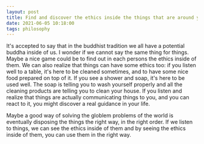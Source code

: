 ```yaml
---
layout: post
title: Find and discover the ethics inside the things that are around you
date: 2021-06-05 10:18:00
tags: philosophy
---
```


It's accepted to say that in the buddhist tradition we all have a potential buddha inside of us. I wonder if we cannot say the same thing for things. Maybe a nice game could be to find out in each persons the ethics inside of them. We can also realize that things can have some ethics too: if you listen well to a table, it's here to be cleaned sometimes, and to have some nice food prepared on top of it. If you see a shower and soap, it's here to be used well. The soap is telling you to wash yourself properly and all the cleaning products are telling you to clean your house. If you listen and realize that things are actually communicating things to you, and you can react to it, you might discover a real guidance in your life.

Maybe a good way of solving the globlem problems of the world is eventually disposing the things the right way, in the right order. If we listen to things, we can see the ethics inside of them and by seeing the ethics inside of them, you can use them in the right way.